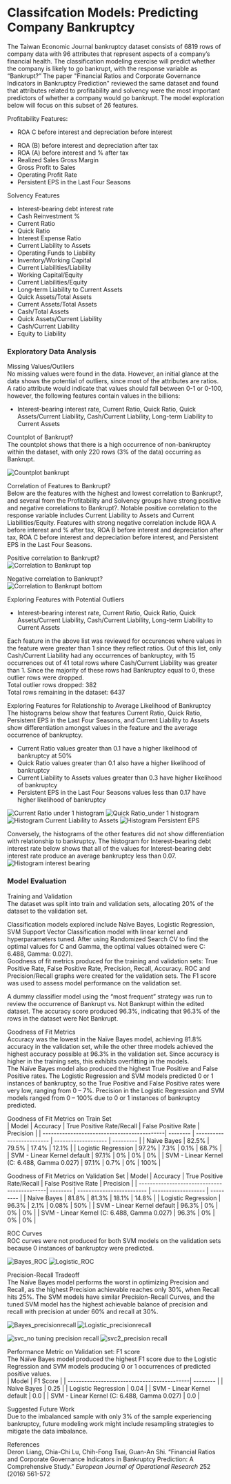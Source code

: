 # Classifcation Models: Predicting Company Bankruptcy

The Taiwan Economic Journal bankruptcy dataset consists of 6819 rows of company data with 96 attributes that represent aspects of a company’s financial health. The classification modeling exercise will predict whether the company is likely to go bankrupt, with the response variable as “Bankrupt?” The paper "Financial Ratios and Corporate Governance Indicators in Bankruptcy Prediction" reviewed the same dataset and found that attributes related to profitability and solvency were the most important predictors of whether a company would go bankrupt. The model exploration below will focus on this subset of 26 features.  

Profitability Features:  
* ROA C before interest and depreciation before interest
-	ROA (B) before interest and depreciation after tax
-	ROA (A) before interest and % after tax
-	Realized Sales Gross Margin
-	Gross Profit to Sales
-	Operating Profit Rate
-	Persistent EPS in the Last Four Seasons

Solvency Features  
-	Interest-bearing debt interest rate
-	Cash Reinvestment %
-	Current Ratio
-	Quick Ratio
-	Interest Expense Ratio
-	Current Liability to Assets
-	Operating Funds to Liability
-	Inventory/Working Capital
-	Current Liabilities/Liability
-	Working Capital/Equity
-	Current Liabilities/Equity
-	Long-term Liability to Current Assets
-	Quick Assets/Total Assets
-	Current Assets/Total Assets
-	Cash/Total Assets
-	Quick Assets/Current Liability
-	Cash/Current Liability
-	Equity to Liability

### Exploratory Data Analysis

Missing Values/Outliers  
No missing values were found in the data. However, an initial glance at the data shows the potential of outliers, since most of the attributes are ratios. A ratio attribute would indicate that values should fall between 0-1 or 0-100, however, the following features contain values in the billions:
* Interest-bearing interest rate, Current Ratio, Quick Ratio, Quick Assets/Current Liability, Cash/Current Liability, Long-term Liability to Current Assets

Countplot of Bankrupt?  
The countplot shows that there is a high occurrence of non-bankruptcy within the dataset, with only 220 rows (3% of the data) occurring as Bankrupt.

![Countplot bankrupt](https://user-images.githubusercontent.com/49419673/151727048-fc4ca527-55eb-4b88-bf21-f249c31a29a0.png)

Correlation of Features to Bankrupt?  
Below are the features with the highest and lowest correlation to Bankrupt?, and several from the Profitability and Solvency groups have strong positive and negative correlations to Bankrupt?. Notable positive correlation to the response variable includes Current Liability to Assets and Current Liabilities/Equity. Features with strong negative correlation include ROA A before interest and % after tax, ROA B before interest and depreciation after tax, ROA C before interest and depreciation before interest, and Persistent EPS in the Last Four Seasons.

Positive correlation to Bankrupt?  
![Correlation to Bankrupt top](https://user-images.githubusercontent.com/49419673/151727133-202e4707-f214-4421-9987-5fa37d6e5938.png)

Negative correlation to Bankrupt?  
![Correlation to Bankrupt bottom](https://user-images.githubusercontent.com/49419673/151727159-ee00f82d-2f45-4ea0-8e77-f1d46267b695.png)

Exploring Features with Potential Outliers  
-	Interest-bearing interest rate, Current Ratio, Quick Ratio, Quick Assets/Current Liability, Cash/Current Liability, Long-term Liability to Current Assets  

Each feature in the above list was reviewed for occurences where values in the feature were greater than 1 since they reflect ratios. Out of this list, only Cash/Current Liability had any occurrences of bankruptcy, with 15 occurrences out of 41 total rows where Cash/Current Liability was greater than 1. Since the majority of these rows had Bankruptcy equal to 0, these outlier rows were dropped.  
Total outlier rows dropped: 382  
Total rows remaining in the dataset: 6437  

Exploring Features for Relationship to Average Likelihood of Bankruptcy  
The histograms below show that features Current Ratio, Quick Ratio, Persistent EPS in the Last Four Seasons, and Current Liability to Assets show differentiation amongst values in the feature and the average occurrence of bankruptcy.  
-	Current Ratio values greater than 0.1 have a higher likelihood of bankruptcy at 50%
-	Quick Ratio values greater than 0.1 also have a higher likelihood of bankruptcy
-	Current Liability to Assets values greater than 0.3 have higher likelihood of bankruptcy
-	Persistent EPS in the Last Four Seasons values less than 0.17 have higher likelihood of bankruptcy

![Current Ratio under 1 histogram](https://user-images.githubusercontent.com/49419673/151727339-9b21310e-a11c-4048-9098-6a51d915b192.png)
![Quick Ratio_under 1 histogram](https://user-images.githubusercontent.com/49419673/151727347-061eab96-4f39-4827-bdf0-52e666075f65.png)
![Histogram Current Liability to Assets](https://user-images.githubusercontent.com/49419673/151727357-510b868a-6e54-400d-977a-39b1a63fd1a1.png)
![Histogram Persistent EPS](https://user-images.githubusercontent.com/49419673/151727367-89076406-ff47-43d4-a3ba-bdbb63a188b4.png)

Conversely, the histograms of the other features did not show differentiation with relationship to bankruptcy. The histogram for Interest-bearing debt interest rate below shows that all of the values for Interest-bearing debt interest rate produce an average bankruptcy less than 0.07.  
![Histogram interest bearing](https://user-images.githubusercontent.com/49419673/151727548-0f90605f-2d78-4c14-996f-ceaeaa58d371.png)

### Model Evaluation

Training and Validation  
The dataset was split into train and validation sets, allocating 20% of the dataset to the validation set.

Classification models explored include Naïve Bayes, Logistic Regression, SVM Support Vector Classification model with linear kernel and hyperparameters tuned. After using Randomized Search CV to find the optimal values for C and Gamma, the optimal values obtained were C: 6.488, Gamma: 0.027).  
Goodness of fit metrics produced for the training and validation sets: True Positive Rate, False Positive Rate, Precision, Recall, Accuracy. ROC and Precision/Recall graphs were created for the validation sets. The F1 score was used to assess model performance on the validation set.  

A dummy classifier model using the “most frequent” strategy was run to review the occurrence of Bankrupt vs. Not Bankrupt within the edited dataset. The accuracy score produced 96.3%, indicating that 96.3% of the rows in the dataset were Not Bankrupt.  

Goodness of Fit Metrics  
Accuracy was the lowest in the Naïve Bayes model, achieving 81.8% accuracy in the validation set, while the other three models achieved the highest accuracy possible at 96.3% in the validation set. Since accuracy is higher in the training sets, this exhibits overfitting in the models.  
The Naïve Bayes model also produced the highest True Positive and False Positive rates. The Logistic Regression and SVM models predicted 0 or 1 instances of bankruptcy, so the True Positive and False Positive rates were very low, ranging from 0 – 7%. Precision in the Logistic Regression and SVM models ranged from 0 – 100% due to 0 or 1 instances of bankruptcy predicted.  

Goodness of Fit Metrics on Train Set  
| Model                                       | Accuracy | True Positive Rate/Recall | False Positive Rate | Precision |
| --------------------------------------------| -------- | ------------------------- | ------------------- | --------- |
| Naive Bayes                                 | 82.5%    | 79.5%                     | 17.4%               | 12.1%     |
| Logistic Regression                         | 97.2%    | 7.3%                      | 0.1%                | 68.7%     |
| SVM - Linear Kernel default                 | 97.1%    | 0%                        | 0%                  | 0%        |
| SVM - Linear Kernel (C: 6.488, Gamma 0.027) | 97.1%    | 0.7%                      | 0%                  | 100%      |

Goodness of Fit Metrics on Validation Set
| Model                                       | Accuracy | True Positive Rate/Recall | False Positive Rate | Precision |
| --------------------------------------------| -------- | ------------------------- | ------------------- | --------- |
| Naive Bayes                                 | 81.8%    | 81.3%                     | 18.1%               | 14.8%     |
| Logistic Regression                         | 96.3%    | 2.1%                      | 0.08%               | 50%       |
| SVM - Linear Kernel default                 | 96.3%    | 0%                        | 0%                  | 0%        |
| SVM - Linear Kernel (C: 6.488, Gamma 0.027) | 96.3%    | 0%                        | 0%                  | 0%        |

ROC Curves  
ROC curves were not produced for both SVM models on the validation sets because 0 instances of bankruptcy were predicted.

![Bayes_ROC](https://user-images.githubusercontent.com/49419673/151728445-1f0ff736-1b1b-4a57-895c-e1c80efc4a92.png)
![Logistic_ROC](https://user-images.githubusercontent.com/49419673/151728460-beeab547-f82d-4869-9c6a-66267408ee8f.png)

Precision-Recall Tradeoff  
The Naïve Bayes model performs the worst in optimizing Precision and Recall, as the highest Precision achievable reaches only 30%, when Recall hits 25%. The SVM models have similar Precision-Recall Curves, and the tuned SVM model has the highest achievable balance of precision and recall with precision at under 60% and recall at 30%.   

![Bayes_precisionrecall](https://user-images.githubusercontent.com/49419673/151728479-ad441e4b-0493-43bc-ae4e-8f615d9f1e29.png)
![Logistic_precisionrecall](https://user-images.githubusercontent.com/49419673/151728494-74cc4aa1-d6c3-42cd-b1fc-6d17a96c26dc.png)

![svc_no tuning precision recall](https://user-images.githubusercontent.com/49419673/151728508-6ed6c0e1-ff63-4cad-ae4b-2e7c17a45ef6.png)
![svc2_precision recall](https://user-images.githubusercontent.com/49419673/151728513-79fd3f2a-b682-42db-9908-23ac85c7a753.png)

Performance Metric on Validation set: F1 score  
The Naïve Bayes model produced the highest F1 score due to the Logistic Regression and SVM models producing 0 or 1 occurrences of predicted positive values.  
| Model                                       | F1 Score | 
| --------------------------------------------| -------- |
| Naive Bayes                                 | 0.25     | 
| Logistic Regression                         | 0.04     | 
| SVM - Linear Kernel default                 | 0.0      | 
| SVM - Linear Kernel (C: 6.488, Gamma 0.027) | 0.0      |

Suggested Future Work  
Due to the imbalanced sample with only 3% of the sample experiencing bankruptcy, future modeling work might include resampling strategies to mitigate the data imbalance.  



References  
Deron Liang, Chia-Chi Lu, Chih-Fong Tsai, Guan-An Shi. “Financial Ratios and Corporate Governance Indicators in Bankruptcy Prediction: A Comprehensive Study.” *European Journal of Operational Research* 252 (2016) 561-572


